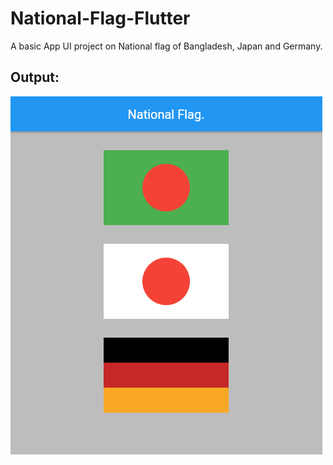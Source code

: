 # National-Flag-Flutter

A basic App UI project on National flag of Bangladesh, Japan and Germany.

## Output:

<img src="images/output1.png">